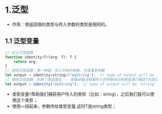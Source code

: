 # 1.泛型
* 作用：使返回值的类型与传入参数的类型是相同的。
## 1.1 泛型变量
```js
// 定义泛型函数
function identity<T>(arg: T): T {
    return arg;
}
// 使用泛型函数：第一种是，传入所有的参数，包含类型参数
let output = identity<string>("myString");  // type of output will be 'string'
// 使用泛型函数：利用了类型推论 -- 即编译器会根据传入的参数自动地帮助我们确定T的类型
let output = identity("myString");  // type of output will be 'string'
```
* 类型变量```T```帮助我们捕获用户传入的类型（比如：string），之后我们就可以使用这个类型；
* 使用```<>```括起来，参数传给类型变量,这时T是string类型；